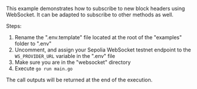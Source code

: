 This example demonstrates how to subscribe to new block headers using WebSocket. It can be adapted to subscribe to other methods as well.

Steps:
1. Rename the ".env.template" file located at the root of the "examples" folder to ".env"
1. Uncomment, and assign your Sepolia WebSocket testnet endpoint to the `WS_PROVIDER_URL` variable in the ".env" file
1. Make sure you are in the "websocket" directory
1. Execute `go run main.go`

The call outputs will be returned at the end of the execution.
